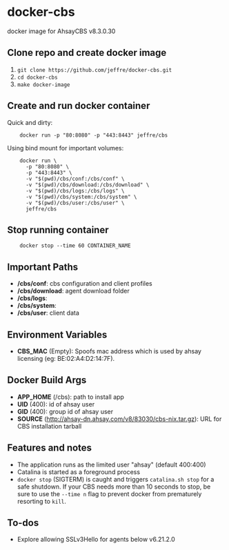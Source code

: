 # docker-cbs
docker image for AhsayCBS v8.3.0.30


## Clone repo and create docker image
1. `git clone https://github.com/jeffre/docker-cbs.git`
1. `cd docker-cbs`
1. `make docker-image`


## Create and run docker container
Quick and dirty:

        docker run -p "80:8080" -p "443:8443" jeffre/cbs
Using bind mount for important volumes:

        docker run \
          -p "80:8080" \
          -p "443:8443" \
          -v "$(pwd)/cbs/conf:/cbs/conf" \
          -v "$(pwd)/cbs/download:/cbs/download" \
          -v "$(pwd)/cbs/logs:/cbs/logs" \
          -v "$(pwd)/cbs/system:/cbs/system" \
          -v "$(pwd)/cbs/user:/cbs/user" \
          jeffre/cbs

## Stop running container
        docker stop --time 60 CONTAINER_NAME


## Important Paths
+ **/cbs/conf**: cbs configuration and client profiles
+ **/cbs/download**: agent download folder 
+ **/cbs/logs**: 
+ **/cbs/system**: 
+ **/cbs/user**: client data


## Environment Variables
+ **CBS_MAC** (Empty): Spoofs mac address which is used by ahsay licensing
(eg: BE:02:A4:D2:14:7F).


## Docker Build Args
+ **APP_HOME** (/cbs): path to install app
+ **UID** (400): id of ahsay user
+ **GID** (400): group id of ahsay user
+ **SOURCE** (http://ahsay-dn.ahsay.com/v8/83030/cbs-nix.tar.gz): URL for CBS
installation tarball


## Features and notes
+ The application runs as the limited user "ahsay" (default 400:400)
+ Catalina is started as a foreground process
+ `docker stop` (SIGTERM) is caught and triggers `catalina.sh stop` for a
safe shutdown. If your CBS needs more than 10 seconds to stop, be sure to use
the `--time n` flag to prevent docker from prematurely resorting to `kill`.


## To-dos
+ Explore allowing SSLv3Hello for agents below v6.21.2.0
